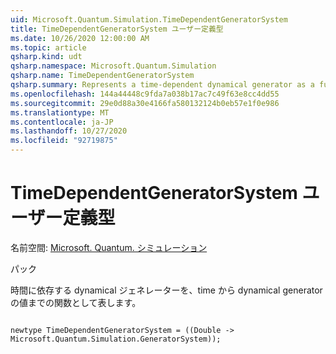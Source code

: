 ```yaml
---
uid: Microsoft.Quantum.Simulation.TimeDependentGeneratorSystem
title: TimeDependentGeneratorSystem ユーザー定義型
ms.date: 10/26/2020 12:00:00 AM
ms.topic: article
qsharp.kind: udt
qsharp.namespace: Microsoft.Quantum.Simulation
qsharp.name: TimeDependentGeneratorSystem
qsharp.summary: Represents a time-dependent dynamical generator as a function from time to the value of the dynamical generator at that time.
ms.openlocfilehash: 144a44448c9fda7a038b17ac7c49f63e8cc4dd55
ms.sourcegitcommit: 29e0d88a30e4166fa580132124b0eb57e1f0e986
ms.translationtype: MT
ms.contentlocale: ja-JP
ms.lasthandoff: 10/27/2020
ms.locfileid: "92719875"
---
```

# <a name="timedependentgeneratorsystem-user-defined-type"></a>TimeDependentGeneratorSystem ユーザー定義型

名前空間: [Microsoft. Quantum. シミュレーション](xref:Microsoft.Quantum.Simulation)

パック [](https://nuget.org/packages/)


時間に依存する dynamical ジェネレーターを、time から dynamical generator の値までの関数として表します。

```qsharp

newtype TimeDependentGeneratorSystem = ((Double -> Microsoft.Quantum.Simulation.GeneratorSystem));
```

